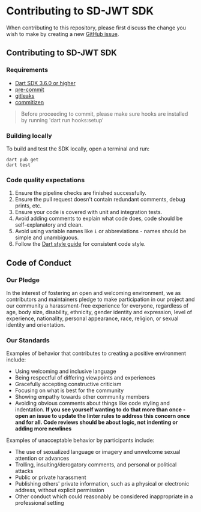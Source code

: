 # Contributing to SD-JWT SDK

When contributing to this repository, please first discuss the change you wish to make by creating a new [GitHub issue](https://github.com/affinidi/affinidi-sdjwt-dart/issues/new).

## Contributing to SD-JWT SDK

### Requirements

- [Dart SDK 3.6.0 or higher](https://dart.dev/get-dart)
- [pre-commit](https://pre-commit.com/#install)
- [gitleaks](https://github.com/gitleaks/gitleaks)
- [commitizen](https://github.com/commitizen-tools/commitizen)

> Before proceeding to commit, please make sure hooks are installed by running 'dart run hooks:setup'

### Building locally

To build and test the SDK locally, open a terminal and run:

```
dart pub get
dart test
```

### Code quality expectations

1. Ensure the pipeline checks are finished successfully.
2. Ensure the pull request doesn't contain redundant comments, debug prints, etc.
3. Ensure your code is covered with unit and integration tests.
4. Avoid adding comments to explain what code does, code should be self-explanatory and clean.
5. Avoid using variable names like `i` or abbreviations - names should be simple and unambiguous.
6. Follow the [Dart style guide](https://dart.dev/guides/language/effective-dart/style) for consistent code style.

## Code of Conduct

### Our Pledge

In the interest of fostering an open and welcoming environment, we as
contributors and maintainers pledge to make participation in our project and
our community a harassment-free experience for everyone, regardless of age, body
size, disability, ethnicity, gender identity and expression, level of experience,
nationality, personal appearance, race, religion, or sexual identity and
orientation.

### Our Standards

Examples of behavior that contributes to creating a positive environment
include:

- Using welcoming and inclusive language
- Being respectful of differing viewpoints and experiences
- Gracefully accepting constructive criticism
- Focusing on what is best for the community
- Showing empathy towards other community members
- Avoiding obvious comments about things like code styling and indentation.
  **If you see yourself wanting to do that more than once - open an issue to update the linter rules to address this concern once and for all. Code reviews should be about logic, not indenting or adding more newlines**

Examples of unacceptable behavior by participants include:

- The use of sexualized language or imagery and unwelcome sexual attention or
  advances
- Trolling, insulting/derogatory comments, and personal or political attacks
- Public or private harassment
- Publishing others' private information, such as a physical or electronic
  address, without explicit permission
- Other conduct which could reasonably be considered inappropriate in a
  professional setting
